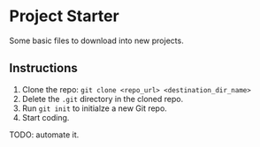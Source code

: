 # Project Starter

Some basic files to download into new projects.

## Instructions

1. Clone the repo: `git clone <repo_url> <destination_dir_name>`
2. Delete the `.git` directory in the cloned repo.
3. Run `git init` to initialze a new Git repo.
4. Start coding.

TODO: automate it.
